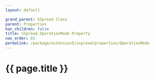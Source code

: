 ```yaml
---
layout: default

grand_parent: SSpread Class
parent: Properties
has_children: false
title: SSpread.OperationMode Property
nav_order: 81
permalink: /package/extension5/sspread/properties/OperationMode
---
```

# {{ page.title }}